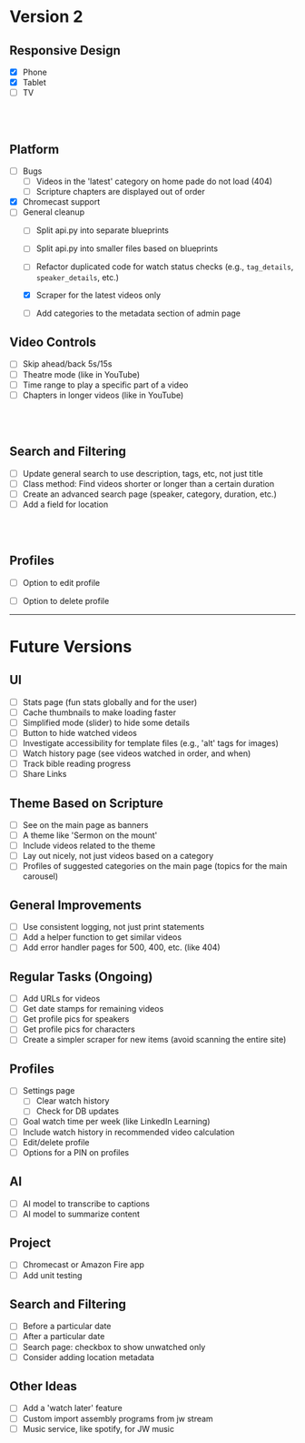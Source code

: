 # Version 2

## Responsive Design
- [x] Phone
- [x] Tablet
- [ ] TV

</br></br>


## Platform
- [ ] Bugs
  - [ ] Videos in the 'latest' category on home pade do not load (404)
  - [ ] Scripture chapters are displayed out of order
- [x] Chromecast support
- [ ] General cleanup
  - [ ] Split api.py into separate blueprints
  - [ ] Split api.py into smaller files based on blueprints
  - [ ] Refactor duplicated code for watch status checks (e.g., `tag_details`, `speaker_details`, etc.)
  - [x] Scraper for the latest videos only
  - [ ] Add categories to the metadata section of admin page


## Video Controls
- [ ] Skip ahead/back 5s/15s
- [ ] Theatre mode (like in YouTube)
- [ ] Time range to play a specific part of a video
- [ ] Chapters in longer videos (like in YouTube)

</br></br>


## Search and Filtering
- [ ] Update general search to use description, tags, etc, not just title
- [ ] Class method: Find videos shorter or longer than a certain duration
- [ ] Create an advanced search page (speaker, category, duration, etc.)
- [ ] Add a field for location

</br></br>


## Profiles
- [ ] Option to edit profile
- [ ] Option to delete profile


----
# Future Versions

## UI
- [ ] Stats page (fun stats globally and for the user)
- [ ] Cache thumbnails to make loading faster
- [ ] Simplified mode (slider) to hide some details
- [ ] Button to hide watched videos
- [ ] Investigate accessibility for template files (e.g., 'alt' tags for images)
- [ ] Watch history page (see videos watched in order, and when)
- [ ] Track bible reading progress
- [ ] Share Links

## Theme Based on Scripture
- [ ] See on the main page as banners
- [ ] A theme like 'Sermon on the mount'
- [ ] Include videos related to the theme
- [ ] Lay out nicely, not just videos based on a category
- [ ] Profiles of suggested categories on the main page (topics for the main carousel)

## General Improvements
- [ ] Use consistent logging, not just print statements
- [ ] Add a helper function to get similar videos
- [ ] Add error handler pages for 500, 400, etc. (like 404)

## Regular Tasks (Ongoing)
- [ ] Add URLs for videos
- [ ] Get date stamps for remaining videos
- [ ] Get profile pics for speakers
- [ ] Get profile pics for characters
- [ ] Create a simpler scraper for new items (avoid scanning the entire site)

## Profiles
- [ ] Settings page
  - [ ] Clear watch history
  - [ ] Check for DB updates
- [ ] Goal watch time per week (like LinkedIn Learning)
- [ ] Include watch history in recommended video calculation
- [ ] Edit/delete profile
- [ ] Options for a PIN on profiles

## AI
- [ ] AI model to transcribe to captions
- [ ] AI model to summarize content

## Project
- [ ] Chromecast or Amazon Fire app
- [ ] Add unit testing

## Search and Filtering
- [ ] Before a particular date
- [ ] After a particular date
- [ ] Search page: checkbox to show unwatched only
- [ ] Consider adding location metadata

## Other Ideas
- [ ] Add a 'watch later' feature
- [ ] Custom import assembly programs from jw stream
- [ ] Music service, like spotify, for JW music
